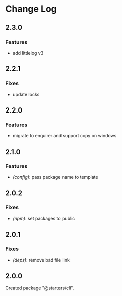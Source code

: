 # Change Log

## 2.3.0

### Features

- add littlelog v3


## 2.2.1

### Fixes

- update locks


## 2.2.0

### Features

- migrate to enquirer and support copy on windows


## 2.1.0

### Features

- _(config)_: pass package name to template


## 2.0.2

### Fixes

- _(npm)_: set packages to public


## 2.0.1

### Fixes

- _(deps)_: remove bad file link


## 2.0.0

Created package "@starters/cli".

